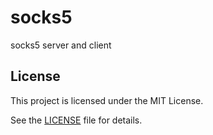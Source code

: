 # socks5
socks5 server and client

## License
This project is licensed under the MIT License.

See the [LICENSE](https://github.com/shuichiro-endo/socks5/blob/main/LICENSE) file for details.
